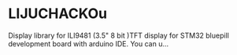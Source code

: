 # LIJUCHACKOu
Display library for ILI9481 (3.5" 8 bit )TFT display for STM32 bluepill development board with arduino IDE. You can u…
